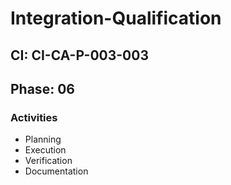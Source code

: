 # Integration-Qualification

## CI: CI-CA-P-003-003
## Phase: 06

### Activities
- Planning
- Execution
- Verification
- Documentation
